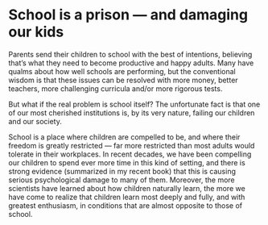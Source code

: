 # School is a prison — and damaging our kids

Parents send their children to school with the best of intentions, 
believing that’s what they need to become productive and happy adults. 
Many have qualms about how well schools are performing, but the 
conventional wisdom is that these issues can be resolved with more 
money, better teachers, more challenging curricula and/or more rigorous 
tests.

But what if the real problem is school itself? The 
unfortunate fact is that one of our most cherished institutions is, by 
its very nature, failing our children and our society.

School is a place where children are compelled to be, and 
where their freedom is greatly restricted — far more restricted than 
most adults would tolerate in their workplaces. In recent decades, we 
have been compelling our children to spend ever more time in this kind 
of setting, and there is strong evidence (summarized in my recent book) 
that this is causing serious psychological damage to many of them. 
Moreover, the more scientists have learned about how children naturally 
learn, the more we have come to realize that children learn most deeply 
and fully, and with greatest enthusiasm, in conditions that are almost 
opposite to those of school.













